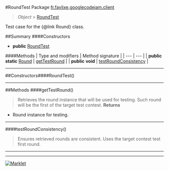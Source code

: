 #RoundTest
Package [fr.faylixe.googlecodejam.client](README.md)<br>

> *Object* > [RoundTest](RoundTest.md)

Test case for the {@link Round} class.

##Summary
####Constructors
* **public** [RoundTest](#roundtest)

####Methods
| Type and modifiers | Method signature |
| --- | --- |
| **public static** [Round](Round.md) | [getTestRound](#gettestround) |
| **public** **void** | [testRoundConsistency](#testroundconsistency) |

---


##Constructors####RoundTest()
> 

---


##Methods
####getTestRound()
> Retrieves the round instance that will
 be used for testing. Such round will be the first
 of the target test contest.
> **Returns**
* Round instance for testing.


---

####testRoundConsistency()
> Ensures retrieved rounds are consistent.
 Uses the target contest test first round.

---

---

[![Marklet](https://img.shields.io/badge/Generated%20by-Marklet-green.svg)](https://github.com/Faylixe/marklet)